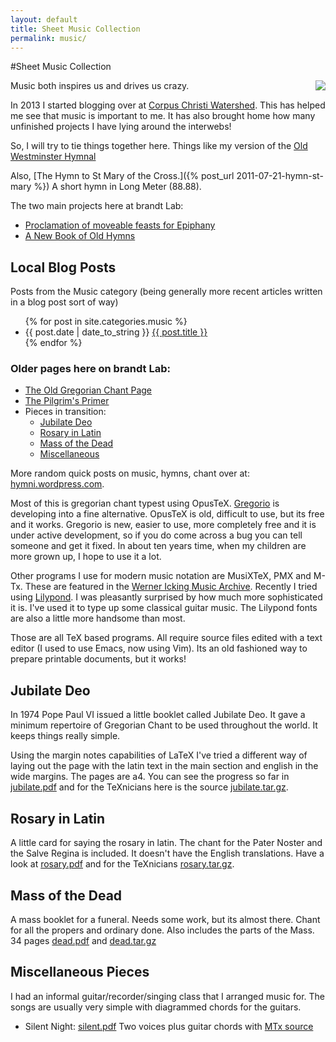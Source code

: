 ```yaml
---
layout: default
title: Sheet Music Collection
permalink: music/
---
```


#Sheet Music Collection

<a href="{{ site.url }}/music/hymnbook/"><img src="{{ site.url }}/music/hymnbook/angel.jpg" align="right" style="margin: 0 0 3px 3px" /></a>Music both inspires us and drives us crazy.

In 2013 I started blogging over at [Corpus Christi Watershed](http://www.ccwatershed.org).  This has helped me see that music is important to me.  It has also brought home how many unfinished projects I have lying around the interwebs!

So, I will try to tie things together here.  Things like my version of the <a href="http://www.ccwatershed.org/blog/2014/sep/6/richard-terrys-hymnal/">Old Westminster Hymnal</a>

Also, [The Hymn to St Mary of the Cross.]({% post_url 2011-07-21-hymn-st-mary %}) A short hymn in Long Meter (88.88).

<p>The two main projects here at brandt Lab:</p>
<ul>
<li><a href="epiphany.html">Proclamation of moveable feasts for Epiphany</a></li>
<li><a href="hymnbook/index.html">A New Book of Old Hymns</a></li>
</ul>


<h2>Local Blog Posts</h2>

<p>Posts from the Music category (being generally more recent articles written in a blog post sort of way)</p>

<ul>
{% for post in site.categories.music %}
<li>{{ post.date | date_to_string }} <a href="{{ site.url }}{{ post.url }}">{{ post.title }}</a></li>
{% endfor %}
</ul>
 
<h3>Older pages here on brandt Lab:</h3>

<ul>
<li><a href="../scriptorium/index.html">The Old Gregorian Chant Page</a></li>
<li><a href="../primer.html">The Pilgrim's Primer</a></li>
<li>Pieces in transition:
<ul><li><a href="index.html#jubilate">Jubilate Deo</a></li>
<li><a href="index.html#rosary">Rosary in Latin</a></li>
<li><a href="index.html#dead">Mass of the Dead</a></li>
<li><a href="index.html#misc">Miscellaneous</a></li></ul></li></ul>

<p>More random quick posts on music, hymns, chant over at: 
<a href="http://hymni.wordpress.com">hymni.wordpress.com</a>.
</p>

<p>Most of this is gregorian chant typest using OpusTeX.
<a href="http://home.gna.org/gregorio">Gregorio</a>
is developing into a fine alternative.
OpusTeX is old, difficult to use, but its free and it works.
Gregorio is new, easier to use, more completely free and
it is under active development, so if you do come across a bug
you can tell someone and get it fixed.  In about ten years time, 
when my children are more grown up, I hope to use it a lot.
</p>

<p>
Other programs I use for modern music notation are MusiXTeX,
PMX and M-Tx.  These are featured in the 
<a href="http://icking-music-archive.org">Werner Icking Music Archive</a>.  
Recently I tried using 
<a href="http://www.lilypond.org">Lilypond</a>.  I was pleasantly
surprised by how much more sophisticated it is.  I've used it to
type up some classical guitar music.  The Lilypond fonts are also
a little more handsome than most.</p>

<p>Those are all TeX based programs.  All require source files edited
with a text editor (I used  to use Emacs, now using Vim).  Its an old fashioned way to
prepare printable documents, but it works!</p>

<a name="jubilate"><h2>Jubilate Deo</h2></a>

<p>In 1974 Pope Paul VI issued a little booklet called Jubilate Deo.
It gave a minimum repertoire of Gregorian Chant to be used
throughout the world.  It keeps things really simple.</p>

<p>Using the margin notes capabilities of LaTeX I've tried a 
different way of laying out the page with the latin text in 
the main section and english in the wide margins.  The pages are
a4.  You can see the progress so far in <a href="jubilate.pdf">jubilate.pdf</a>
and for the TeXnicians here is the source 
<a href="jubilate.tar.gz">jubilate.tar.gz</a>.</p>

<a name="rosary"><h2>Rosary in Latin</h2></a>

<p>A little card for saying the rosary in latin.
The chant for the Pater Noster and the Salve Regina is included.
It doesn't have the English translations.
Have a look at <a href="rosary.pdf">rosary.pdf</a> and for the
TeXnicians <a href="rosary.tar.gz">rosary.tar.gz</a>.</p>

<a name="dead"><h2>Mass of the Dead</h2></a>

<p>A mass booklet for a funeral.  Needs some work, but its almost there.
Chant for all the propers and ordinary done.  
Also includes the parts of the Mass.  34 pages
<a href="dead.pdf">dead.pdf</a> and <a href="dead.tar.gz">dead.tar.gz</a>
</p>

<a name="misc"><h2>Miscellaneous Pieces</h2></a>

<p>I had an informal guitar/recorder/singing class that I arranged music for.
The songs are usually very simple with diagrammed chords for the guitars.</p>

<ul>
<li>Silent Night: <a href="silent.pdf">silent.pdf</a> Two voices plus guitar chords with <a href="silent.mtx">MTx source</a></li>
</ul>


